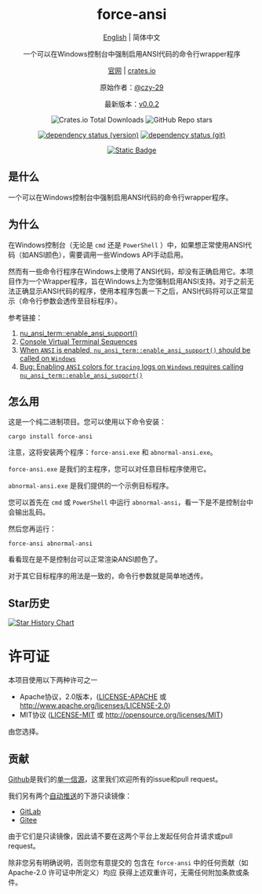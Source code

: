 <div align="center">

# force-ansi

[English](README.md) | 简体中文

一个可以在Windows控制台中强制启用ANSI代码的命令行wrapper程序

[官网](https://opensound.run) | [crates.io](https://crates.io/crates/force-ansi)

原始作者：[@czy-29](https://github.com/czy-29)

最新版本：[v0.0.2](https://github.com/opensound-org/force-ansi/releases/tag/v0.0.2)

![Crates.io Total Downloads](https://img.shields.io/crates/d/force-ansi)
![GitHub Repo stars](https://img.shields.io/github/stars/opensound-org/force-ansi)

[![dependency status (version)](https://deps.rs/crate/force-ansi/0.0.2/status.svg?subject=v0.0.2-deps)](https://deps.rs/crate/force-ansi/0.0.2)
[![dependency status (git)](https://deps.rs/repo/github/opensound-org/force-ansi/status.svg?subject=git-deps)](https://deps.rs/repo/github/opensound-org/force-ansi)

[![Static Badge](https://img.shields.io/badge/build_with-Rust_1.83.0-dca282)](https://blog.rust-lang.org/2024/11/28/Rust-1.83.0.html)

</div>

## 是什么
一个可以在Windows控制台中强制启用ANSI代码的命令行wrapper程序。

## 为什么
在Windows控制台（无论是 `cmd` 还是 `PowerShell` ）中，如果想正常使用ANSI代码（如ANSI颜色），需要调用一些Windows API手动启用。

然而有一些命令行程序在Windows上使用了ANSI代码，却没有正确启用它。本项目作为一个Wrapper程序，旨在Windows上为您强制启用ANSI支持。对于之前无法正确显示ANSI代码的程序，使用本程序包裹一下之后，ANSI代码将可以正常显示（命令行参数会透传至目标程序）。

参考链接：
1. [nu_ansi_term::enable_ansi_support()](https://docs.rs/nu-ansi-term/latest/x86_64-pc-windows-msvc/nu_ansi_term/fn.enable_ansi_support.html)
2. [Console Virtual Terminal Sequences](https://learn.microsoft.com/en-us/windows/console/console-virtual-terminal-sequences)
3. [When `ANSI` is enabled, `nu_ansi_term::enable_ansi_support()` should be called on `Windows`](https://github.com/tokio-rs/tracing/issues/3068)
4. [Bug: Enabling `ANSI` colors for `tracing` logs on `Windows` requires calling `nu_ansi_term::enable_ansi_support()`](https://github.com/surrealdb/surrealdb/issues/5224)

## 怎么用
这是一个纯二进制项目。您可以使用以下命令安装：
```
cargo install force-ansi
```
注意，这将安装两个程序：`force-ansi.exe` 和 `abnormal-ansi.exe`。

`force-ansi.exe` 是我们的主程序，您可以对任意目标程序使用它。

`abnormal-ansi.exe` 是我们提供的一个示例目标程序。

您可以首先在 `cmd` 或 `PowerShell` 中运行 `abnormal-ansi`，看一下是不是控制台中会输出乱码。

然后您再运行：
```
force-ansi abnormal-ansi
```
看看现在是不是控制台可以正常渲染ANSI颜色了。

对于其它目标程序的用法是一致的，命令行参数就是简单地透传。

## Star历史

[![Star History Chart](https://api.star-history.com/svg?repos=opensound-org/force-ansi&type=Date)](https://star-history.com/#opensound-org/force-ansi&Date)

# 许可证

本项目使用以下两种许可之一

 * Apache协议，2.0版本，([LICENSE-APACHE](LICENSE-APACHE) 或
   http://www.apache.org/licenses/LICENSE-2.0)
 * MIT协议 ([LICENSE-MIT](LICENSE-MIT) 或
   http://opensource.org/licenses/MIT)

由您选择。

## 贡献

[Github](https://github.com/opensound-org/force-ansi)是我们的[单一信源](https://en.wikipedia.org/wiki/Single_source_of_truth)，这里我们欢迎所有的issue和pull request。

我们另有两个[自动推送](.github/workflows/mirror.yml)的下游只读镜像：
- [GitLab](https://gitlab.com/opensound-org/force-ansi)
- [Gitee](https://gitee.com/opensound-org/force-ansi)

由于它们是只读镜像，因此请不要在这两个平台上发起任何合并请求或pull request。

除非您另有明确说明，否则您有意提交的
包含在 `force-ansi` 中的任何贡献（如 Apache-2.0 许可证中所定义）均应
获得上述双重许可，无需任何附加条款或条件。
